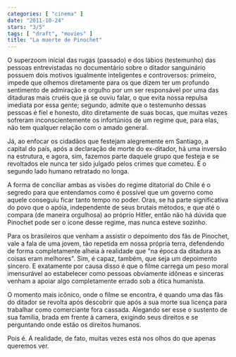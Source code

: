 ```yaml
---
categories: [ "cinema" ]
date: "2011-10-24"
stars: "3/5"
tags: [ "draft", "movies" ]
title: "La muerte de Pinochet"
---
```

O superzoom inicial das rugas (passado) e dos lábios (testemunho)
das pessoas entrevistadas no documentário sobre o ditador sanguinário
possuem dois motivos igualmente inteligentes e controversos: primeiro,
impede que olhemos diretamente para os que dizem ter um profundo
sentimento de admiração e orgulho por um ser responsável por uma das
ditaduras mais cruéis que já se ouviu falar, o que evita nossa repulsa
imediata por essa gente; segundo, admite que o testemunho dessas pessoas
é fiel e honesto, dito diretamente de suas bocas, que muitas vezes
sofreram inconscientemente os infortúnios de um regime que, para elas,
não tem qualquer relação com o amado general.

Já, ao enfocar os cidadãos que festejam alegremente em Santiago,
a capital do país, após a declaração de morte do ex-ditador, há
uma inversão na estrutura, e agora, sim, fazemos parte daquele grupo
que festeja e se revoltados ele nunca ter sido julgado pelos crimes que
cometeu. É o segundo lado humano retratado no longa.

A forma de conciliar ambas as visões do regime ditatorial do Chile é o
segredo para que entendamos como é possível que um governo como aquele
conseguiu ficar tanto tempo no poder. Oras, se há parte significativa
do povo que o apóia, independente de seus brutais métodos, e que até o
compara (de maneira orgulhosa) ao próprio Hitler, então não há dúvida
que Pinochet pode ser o ícone desse regime, mas nunca esteve sozinho.

Para os brasileiros que venham a assistir o depoimento dos fãs de
Pinochet, vale a fala de uma jovem, tão repetida em nossa própria
terra, defendendo de forma completamente alheia à realidade que "na
época da ditadura as coisas eram melhores". Sim, é capaz, também,
que seja um depoimento sincero. E exatamente por causa disso é que o
filme carrega um peso moral imensurável ao estabelecer como pessoas
obviamente idôneas e sinceras venham a apoiar algo completamente errado
sob a ótica humanista.

O momento mais icônico, onde o filme se encontra, é quando uma das
fãs do ditador se revolta após descobrir que após a sua morte sua
licença para trabalhar como comerciante fora cassada. Alegando ser
esse o sustento de sua família, brada em frente à camera, exigindo
seus direitos e se perguntando onde estão os direitos humanos.

Pois é. A realidade, de fato, muitas vezes está nos olhos do que apenas
queremos ver.

